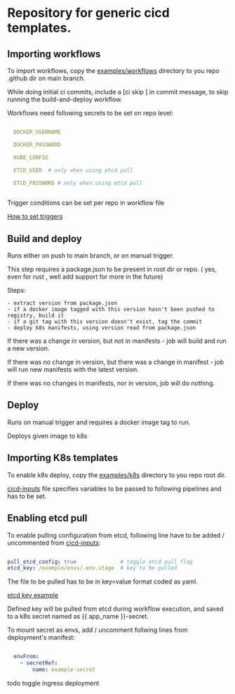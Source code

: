
# Repository for generic cicd templates.

## Importing workflows

To import workflows, copy the [examples/workflows](./examples/workflows) directory to you repo .github dir on main branch.

While doing initial ci commits, include a [ci skip ] in commit message, to skip running the build-and-deploy workflow.

Workflows need following secrets to be set on repo level:

```yaml 

  DOCKER_USERNAME

  DOCKER_PASSWORD

  KUBE_CONFIG

  ETCD_USER  # only when using etcd pull

  ETCD_PASSWORD # only when using etcd pull
  
```

Trigger conditions can be set per repo in workflow file 

[ How to set triggers ](https://docs.github.com/en/actions/writing-workflows/choosing-when-your-workflow-runs/events-that-trigger-workflows)


## Build and deploy 

   Runs either on push to main branch, or on manual trigger.

   This step requires a package.json to be present in root dir or repo. ( yes, even for rust , well add support for more in the future)

   Steps:

    - extract version from package.json
    - if a docker image tagged with this version hasn't been pushed to registry, build it
    - if a git tag with this version doesn't exist, tag the commit 
    - deploy k8s manifests, using version read from package.json


   If there was a change in version, but not in manifests - job will build and run a new version.

   If there was no change in version, but there was a change in manifest - job will run new manifests with the latest version.

   If there was no changes in manifests, nor in version, job will do nothing.

## Deploy

  Runs on manual trigger and requires a docker image tag to run.

  Deploys given image to k8s


## Importing K8s templates

To enable k8s deploy, copy the [examples/k8s](./examples/k8s) directory to you repo root dir.

[cicd-inputs](./examples/k8s/cicd-inputs.yaml) file specifies variables to be passed to following pipelines and has to be set.


## Enabling etcd pull

To enable pulling configuration from etcd, following line have to be added / uncommented from [cicd-inputs](./examples/k8s/cicd-inputs.yaml):

```yaml

pull_etcd_config: true              # toggle etcd pull flag
etcd_key: /example/envs/.env.stage  # key to be pulled 

```
The file to be pulled has to be in key=value format coded as yaml.

[etcd key example ](./examples/etcd/.env.stage)

Defined key will be pulled from etcd during workflow execution, and saved to a k8s secret named as {{ app_name }}-secret.

To mount secret as envs, add / uncomment follwing lines from deployment's manifest:

```yaml

  envFrom:
    - secretRef:
        name: example-secret

```

todo toggle ingress deployment

